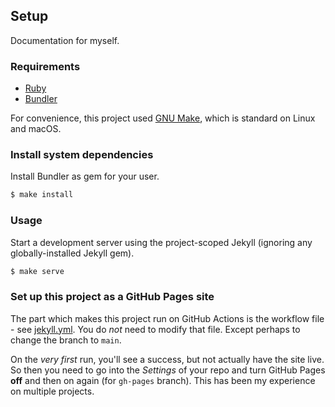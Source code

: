 ## Setup

Documentation for myself.

### Requirements

- [Ruby](https://www.ruby-lang.org/)
- [Bundler](https://bundler.io)

For convenience, this project used [GNU Make](https://www.gnu.org/software/make/), which is standard on Linux and macOS.

### Install system dependencies

Install Bundler as gem for your user.

```sh
$ make install 
```

### Usage

Start a development server using the project-scoped Jekyll (ignoring any globally-installed Jekyll gem).

```sh
$ make serve
```

### Set up this project as a GitHub Pages site

The part which makes this project run on GitHub Actions is the workflow file - see [jekyll.yml](/.github/workflows/jekyll.yml). You do _not_ need to modify that file. Except perhaps to change the branch to `main`.

On the _very first_ run, you'll see a success, but not actually have the site live. So then you need to go into the _Settings_ of your repo and turn GitHub Pages **off** and then on again (for `gh-pages` branch). This has been my experience on multiple projects.
